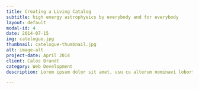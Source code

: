 ```yaml
---
title: Creating a Living Catalog
subtitle: high energy astrophysics by everybody and for everybody
layout: default
modal-id: 4
date: 2014-07-15
img: catelogue.jpg
thumbnail: catelogue-thumbnail.jpg
alt: image-alt
project-date: April 2014
client: Calos Brandt
category: Web Development
description: Lorem ipsum dolor sit amet, usu cu alterum nominavi lobortis. At duo novum diceret. Tantas apeirian vix et, usu sanctus postulant inciderint ut, populo diceret necessitatibus in vim. Cu eum dicam feugiat noluisse.

---
```


